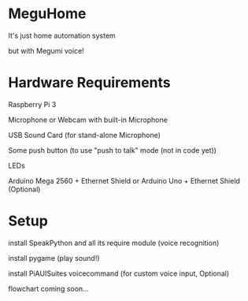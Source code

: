 # MeguHome
It's just home automation system 

but with Megumi voice!

# Hardware Requirements
Raspberry Pi 3 

Microphone or Webcam with built-in Microphone

USB Sound Card (for stand-alone Microphone)

Some push button (to use "push to talk" mode (not in code yet))

LEDs

Arduino Mega 2560 + Ethernet Shield or Arduino Uno + Ethernet Shield (Optional)

# Setup
install SpeakPython and all its require module (voice recognition)

install pygame (play sound!)

install PiAUISuites voicecommand (for custom voice input, Optional) 

flowchart coming soon...
